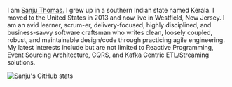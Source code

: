 I am <a href="https://linkedin.com/in/sanjuthomas" target="blank">Sanju Thomas.</a> I grew up in a southern Indian state named Kerala. I moved to the United States in 2013 and now live in Westfield, New Jersey. I am an avid learner, scrum-er, delivery-focused, highly disciplined, and business-savvy software craftsman who writes clean, loosely coupled, robust, and maintainable design/code through practicing agile engineering. My latest interests include but are not limited to Reactive Programming, Event Sourcing Architecture, CQRS, and Kafka Centric ETL/Streaming solutions.

![Sanju's GitHub stats](https://github-readme-stats.vercel.app/api?username=sanjuthomas&hide=contribs,issues)
